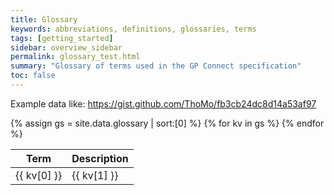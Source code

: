 ```yaml
---
title: Glossary
keywords: abbreviations, definitions, glossaries, terms
tags: [getting_started]
sidebar: overview_sidebar
permalink: glossary_test.html
summary: "Glossary of terms used in the GP Connect specification"
toc: false
---
```


Example data like: https://gist.github.com/ThoMo/fb3cb24dc8d14a53af97

<table>
<thead><tr><th>Term</th><th>Description</th></tr></thead>
<tbody>
{% assign gs = site.data.glossary | sort:[0] %}
{% for kv in gs %}
<tr> <td>{{ kv[0] }} </td><td> {{ kv[1] }} </td></tr>
{% endfor %}
</tbody>
